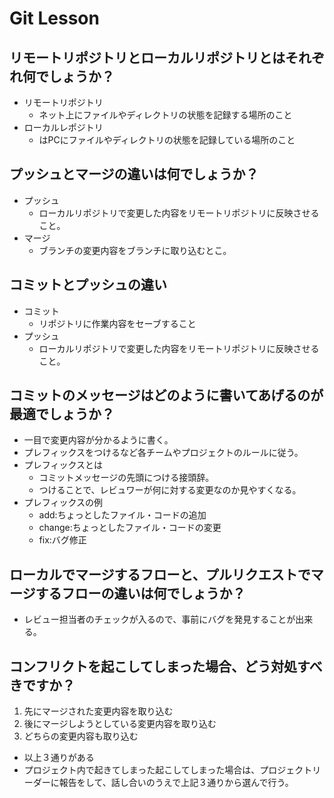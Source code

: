 # Git Lesson

## リモートリポジトリとローカルリポジトリとはそれぞれ何でしょうか？

* リモートリポジトリ
  * ネット上にファイルやディレクトリの状態を記録する場所のこと
* ローカルレポジトリ
  * はPCにファイルやディレクトリの状態を記録している場所のこと

## プッシュとマージの違いは何でしょうか？

* プッシュ
  * ローカルリポジトリで変更した内容をリモートリポジトリに反映させること。
* マージ
  * ブランチの変更内容をブランチに取り込むとこ。

## コミットとプッシュの違い

* コミット
  * リポジトリに作業内容をセーブすること
* プッシュ
  * ローカルリポジトリで変更した内容をリモートリポジトリに反映させること。

## コミットのメッセージはどのように書いてあげるのが最適でしょうか？

* 一目で変更内容が分かるように書く。
* プレフィックスをつけるなど各チームやプロジェクトのルールに従う。
* プレフィックスとは
  * コミットメッセージの先頭につける接頭辞。
  * つけることで、レビュワーが何に対する変更なのか見やすくなる。
* プレフィックスの例
  * add:ちょっとしたファイル・コードの追加 
  * change:ちょっとしたファイル・コードの変更 
  * fix:バグ修正

## ローカルでマージするフローと、プルリクエストでマージするフローの違いは何でしょうか？

* レビュー担当者のチェックが入るので、事前にバグを発見することが出来る。

## コンフリクトを起こしてしまった場合、どう対処すべきですか？

1. 先にマージされた変更内容を取り込む
2. 後にマージしようとしている変更内容を取り込む
3. どちらの変更内容も取り込む
* 以上３通りがある
* プロジェクト内で起きてしまった起こしてしまった場合は、プロジェクトリーダーに報告をして、話し合いのうえで上記３通りから選んで行う。